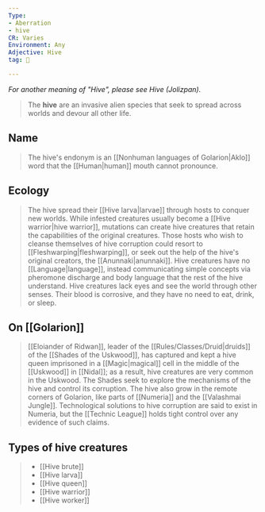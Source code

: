 ```yaml
---
Type:
- Aberration
- hive
CR: Varies
Environment: Any
Adjective: Hive
tag: 👹

---
```


*For another meaning of "Hive", please see Hive (Jolizpan).*
> The **hive** are an invasive alien species that seek to spread across worlds and devour all other life.



## Name

> The hive's endonym is an [[Nonhuman languages of Golarion|Aklo]] word that the [[Human|human]] mouth cannot pronounce.


## Ecology

> The hive spread their [[Hive larva|larvae]] through hosts to conquer new worlds. While infested creatures usually become a [[Hive warrior|hive warrior]], mutations can create hive creatures that retain the capabilities of the original creatures. Those hosts who wish to cleanse themselves of hive corruption could resort to [[Fleshwarping|fleshwarping]], or seek out the help of the hive's original creators, the [[Anunnaki|anunnaki]].
> Hive creatures have no [[Language|language]], instead communicating simple concepts via pheromone discharge and body language that the rest of the hive understand. Hive creatures lack eyes and see the world through other senses. Their blood is corrosive, and they have no need to eat, drink, or sleep.


## On [[Golarion]]

> [[Eloiander of Ridwan]], leader of the [[Rules/Classes/Druid|druids]] of the [[Shades of the Uskwood]], has captured and kept a hive queen imprisoned in a [[Magic|magical]] cell in the middle of the [[Uskwood]] in [[Nidal]]; as a result, hive creatures are very common in the Uskwood. The Shades seek to explore the mechanisms of the hive and control its corruption.
> The hive also grow in the remote corners of Golarion, like parts of [[Numeria]] and the [[Valashmai Jungle]]. Technological solutions to hive corruption are said to exist in Numeria, but the [[Technic League]] holds tight control over any evidence of such claims.


## Types of hive creatures

> - [[Hive brute]]
> - [[Hive larva]]
> - [[Hive queen]]
> - [[Hive warrior]]
> - [[Hive worker]]







